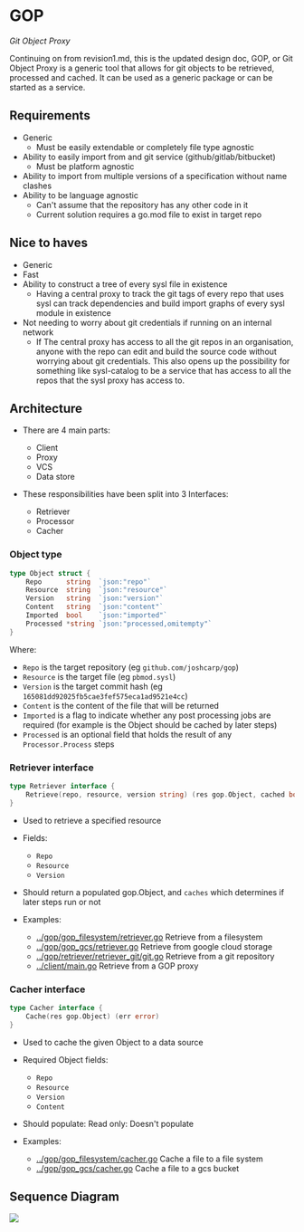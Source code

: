 # GOP
*Git Object Proxy*

Continuing on from revision1.md, this is the updated design doc, 
GOP, or Git Object Proxy is a generic tool that allows for git objects to be retrieved, processed and cached. It can be used as a generic package or can be started as a service.

## Requirements
- Generic
    - Must be easily extendable or completely file type agnostic
- Ability to easily import from and git service (github/gitlab/bitbucket)
    - Must be platform agnostic
- Ability to import from multiple versions of a specification without name clashes
- Ability to be language agnostic
    - Can't assume that the repository has any other code in it
    - Current solution requires a go.mod file to exist in target repo

## Nice to haves
- Generic 
- Fast
- Ability to construct a tree of every sysl file in existence
    - Having a central proxy to track the git tags of every repo that uses sysl can track dependencies and build import graphs of every sysl module in existence
- Not needing to worry about git credentials if running on an internal network
    - If The central proxy has access to all the git repos in an organisation, anyone with the repo can edit and build the source code without worrying about git credentials. This also opens up the possibility for something like sysl-catalog to be a service that has access to all the repos that the sysl proxy has access to.

## Architecture

- There are 4 main parts:
    - Client
    - Proxy
    - VCS
    - Data store

- These responsibilities have been split into 3 Interfaces:
    - Retriever
    - Processor
    - Cacher

### Object type

```go 
type Object struct {
	Repo      string  `json:"repo"`
	Resource  string  `json:"resource"`
	Version   string  `json:"version"`
	Content   string  `json:"content"`
	Imported  bool    `json:"imported"`
	Processed *string `json:"processed,omitempty"`
}
```

Where:
 - `Repo` is the target repository (eg `github.com/joshcarp/gop`)
 - `Resource` is the target file (eg `pbmod.sysl`)
 - `Version` is the target commit hash (eg `165081dd92025fb5cae3fef575eca1ad9521e4cc`)
 - `Content` is the content of the file that will be returned
 - `Imported` is a flag to indicate whether any post processing jobs are required (for example is the Object should be cached by later steps)
 - `Processed` is an optional field that holds the result of any `Processor.Process` steps


### Retriever interface

```go
type Retriever interface {
	Retrieve(repo, resource, version string) (res gop.Object, cached bool, err error)
}
```

- Used to retrieve a specified resource
 
- Fields:
    - `Repo`
    - `Resource`
    - `Version`
- Should return a populated gop.Object, and `caches` which determines if later steps run or not
    
- Examples:
    - [../gop/gop_filesystem/retriever.go](../gop/gop_filesystem/retriever.go) Retrieve from a filesystem
    - [../gop/gop_gcs/retriever.go](../gop/gop_gcs/retriever.go) Retrieve from google cloud storage
    - [../gop/retriever/retriever_git/git.go](../gop/retriever/retriever_git/git.go) Retrieve from a git repository
    - [../client/main.go](../client/main.go) Retrieve from a GOP proxy

### Cacher interface

```go
type Cacher interface {
	Cache(res gop.Object) (err error)
}
```

- Used to cache the given Object to a data source
- Required Object fields:
    - `Repo`
    - `Resource`
    - `Version`
    - `Content`

- Should populate: Read only: Doesn't populate
- Examples:
    - [../gop/gop_filesystem/cacher.go](../gop/gop_filesystem/cacher.go) Cache a file to a file system
    - [../gop/gop_gcs/cacher.go](../gop/gop_gcs/cacher.go) Cache a file to a gcs bucket

## Sequence Diagram

<img src="https://www.plantuml.com/plantuml/png/dP51JuGm48Nl_8evOWBbJdH3ieddZVu2B4yabivcMiZwxqqfAhYOu9wObkatyzwhdA_53xr9ZgQ3zPGVw2Hy-IZf2LuwZ13rLQNJdun6xPJclc1f2y6PYzVEGE7Ygn5oboIryQHh_OOc8QB82-1dpmBP9BTEgvT1lyDVupDQydzEwYoiuHoQE9U8vX4B5G8_YDr5M2yR_VW_8BvR4ex12b7J9sMd7br6QyTW7AZdPZ0WorlcvOTWIqdQiCMLGulE-poFdT_tCGrBywhJtKffBCe_HD43dUAPHSrLkbu_q60tmwPVybljvfptfXh0iwT1MunrNnotH571DaDlFW40">
